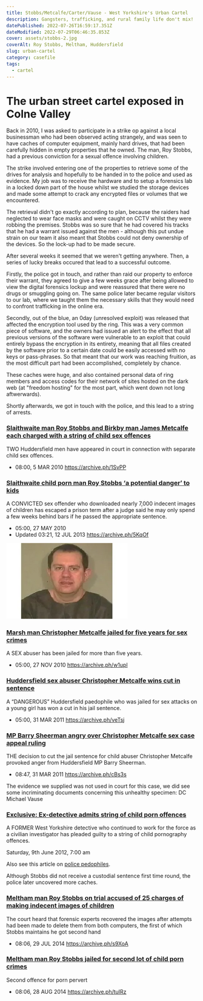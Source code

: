 ```yaml
---
title: Stobbs/Metcalfe/Carter/Vause - West Yorkshire's Urban Cartel
description: Gangsters, trafficking, and rural family life don't mix!
datePublished: 2022-07-26T16:59:17.351Z
dateModified: 2022-07-29T06:46:35.853Z
cover: assets/stobbs-2.jpg
coverAlt: Roy Stobbs, Meltham, Huddersfield
slug: urban-cartel
category: casefile
tags:
  - cartel
---
```

# The urban street cartel exposed in Colne Valley

Back in 2010, I was asked to participate in a strike op against a local businessman who had been observed acting strangely, and was seen to have caches of computer equipment, mainly hard drives, that had been carefully hidden in empty properties that he owned.  The man, Roy Stobbs, had a previous conviction for a sexual offence involving children.

The strike involved entering one of the properties to retrieve some of the drives for analysis and hopefully to be handed in to the police and used as evidence. My job was to receive the hardware and to setup a forensics lab in a locked down part of the house whilst we studied the storage devices and made some attempt to crack any encrypted files or volumes that we encountered.

The retrieval didn't go exactly according to plan, because the raiders had neglected to wear face masks and were caught on CCTV whilst they were robbing the premises. Stobbs was so sure that he had covered his tracks that he had a warrant issued against the men - although this put undue strain on our team it also meant that Stobbs could not deny ownership of the devices. So the lock-up had to be made secure.

After several weeks it seemed that we weren't getting anywhere. Then, a series of lucky breaks occured that lead to a successful outcome.

Firstly, the police got in touch, and rather than raid our property to enforce their warrant, they agreed to give a few weeks grace after being allowed to view the digital forensics lockup and were reassured that there were no drugs or smuggling going on. The same police later became regular visitors to our lab, where we taught them the necessary skills that they would need to confront trafficking in the online era.

Secondly, out of the blue, an 0day (unresolved exploit) was released that affected the encryption tool used by the ring. This was a very common piece of software, and the owners had issued an alert to the effect that all previous versions of the software were vulnerable to an exploit that could entirely bypass the encryption in its entirety, meaning that all files created by the software prior to a certain date could be easily accessed with no keys or pass-phrases. So that meant that our work was reaching fruition, as the most difficult part had been accomplished, completely by chance.

These caches were huge, and also contained personal data of ring members and access codes for their network of sites hosted on the dark web (at "freedom hosting" for the most part, which went down not long aftwerwards).

Shortly afterwards, we got in touch with the police, and this lead to a string of arrests. 

### [Slaithwaite man Roy Stobbs and Birkby man James Metcalfe each charged with a string of child sex offences](https://archive.ph/1SvPP)

TWO Huddersfield men have appeared in court in connection with separate child sex offences.

* 08:00, 5 MAR 2010
https://archive.ph/1SvPP

### [Slaithwaite child porn man Roy Stobbs ‘a potential danger’ to kids](https://archive.ph/5KqOf)

A CONVICTED sex offender who downloaded nearly 7,000 indecent images of children has escaped a prison term after a judge said he may only spend a few weeks behind bars if he passed the appropriate sentence.

* 05:00, 27 MAY 2010
* Updated 03:21, 12 JUL 2013
https://archive.ph/5KqOf

![](assets/christopher-metcalfe-748766357.webp)

### [Marsh man Christopher Metcalfe jailed for five years for sex crimes](https://archive.ph/w1upl)

A SEX abuser has been jailed for more than five years.

* 05:00, 27 NOV 2010
https://archive.ph/w1upl

### [Huddersfield sex abuser Christopher Metcalfe wins cut in sentence](https://archive.ph/veTsj)

A “DANGEROUS” Huddersfield paedophile who was jailed for sex attacks on a young girl has won a cut in his jail sentence.

* 05:00, 31 MAR 2011
https://archive.ph/veTsj

### [MP Barry Sheerman angry over Christopher Metcalfe sex case appeal ruling](https://archive.ph/cBs3s)

THE decision to cut the jail sentence for child abuser Christopher Metcalfe provoked anger from Huddersfield MP Barry Sheerman.

* 08:47, 31 MAR 2011
https://archive.ph/cBs3s


The evidence we supplied was not used in court for this case, we did see some incriminating documents concerning this unhealthy specimen: DC Michael Vause

### [Exclusive: Ex-detective admits string of child porn offences](https://archive.ph/OzBJV)

A FORMER West Yorkshire detective who continued to work for the force as a civilian investigator has pleaded guilty to a string of child pornography offences.

Saturday, 9th June 2012, 7:00 am

Also see this article on [police pedophiles](http://upsd.co.uk/rogue-officers/police-paedophiles/).





Although Stobbs did not receive a custodial sentence first time round, the police later uncovered more caches. 

### [Meltham man Roy Stobbs on trial accused of 25 charges of making indecent images of children](https://archive.ph/s9XoA)

The court heard that forensic experts recovered the images after attempts had been made to delete them from both computers, the first of which Stobbs maintains he got second hand

* 08:06, 29 JUL 2014
https://archive.ph/s9XoA

### [Meltham man Roy Stobbs jailed for second lot of child porn crimes](https://archive.ph/tuIRz)

Second offence for porn pervert

* 08:06, 28 AUG 2014
https://archive.ph/tuIRz
